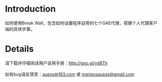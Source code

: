 # Introduction #

如何使用Break Wall，包含如何设置程序自带的七个GAE代理，搭建个人代理客户端的具体步骤。


# Details #

请下载并仔细阅读用户说用手册：http://goo.gl/yd8Th<br><br>
如有bug请反馈至：auess@163.com 或 mariposauess@gmail.com
